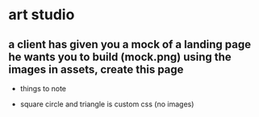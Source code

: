 # art studio

## a client has given you a mock of a landing page he wants you to build (mock.png) using the images in assets, create this page

- things to note

- square circle and triangle is custom css (no images)